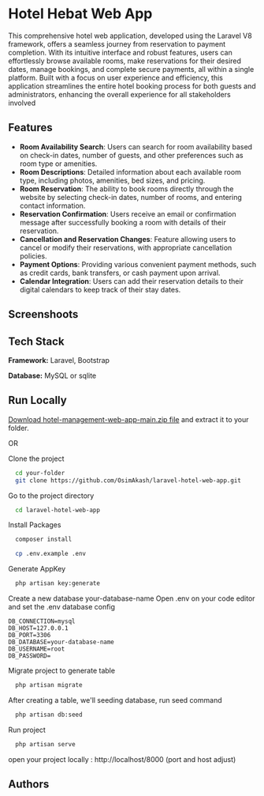 
# Hotel Hebat Web App

This comprehensive hotel web application, developed using the Laravel V8 framework, offers a seamless journey from reservation to payment completion. With its intuitive interface and robust features, users can effortlessly browse available rooms, make reservations for their desired dates, manage bookings, and complete secure payments, all within a single platform. Built with a focus on user experience and efficiency, this application streamlines the entire hotel booking process for both guests and administrators, enhancing the overall experience for all stakeholders involved



## Features

- **Room Availability Search**: Users can search for room availability based on check-in dates, number of guests, and other preferences such as room type or amenities.
- **Room Descriptions**: Detailed information about each available room type, including photos, amenities, bed sizes, and pricing.
- **Room Reservation**: The ability to book rooms directly through the website by selecting check-in dates, number of rooms, and entering contact information.
- **Reservation Confirmation**: Users receive an email or confirmation message after successfully booking a room with details of their reservation.
- **Cancellation and Reservation Changes**: Feature allowing users to cancel or modify their reservations, with appropriate cancellation policies.
- **Payment Options**: Providing various convenient payment methods, such as credit cards, bank transfers, or cash payment upon arrival.
- **Calendar Integration**: Users can add their reservation details to their digital calendars to keep track of their stay dates.

## Screenshoots





## Tech Stack

**Framework:** Laravel, Bootstrap

**Database:** MySQL or sqlite


## Run Locally


[Download hotel-management-web-app-main.zip file](https://github.com/OsimAkash/hotel-management-web-app/archive/refs/heads/main.zip) and extract it to your folder.

OR

Clone the project


```bash
  cd your-folder
  git clone https://github.com/OsimAkash/laravel-hotel-web-app.git
```

Go to the project directory

```bash
  cd laravel-hotel-web-app
```

Install Packages

```bash
  composer install
```

```bash
  cp .env.example .env
```
Generate AppKey

```bash
  php artisan key:generate
```

Create a new database your-database-name
Open .env on your code editor and set the .env database config

```
DB_CONNECTION=mysql
DB_HOST=127.0.0.1
DB_PORT=3306
DB_DATABASE=your-database-name
DB_USERNAME=root
DB_PASSWORD=
```

Migrate project to generate table

```bash
  php artisan migrate
```
After creating a table, we'll seeding database, run seed command

```bash
  php artisan db:seed
```
Run project

```bash
  php artisan serve
```

open your project locally : http://localhost/8000 (port and host adjust)


## Authors




